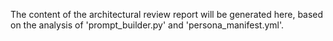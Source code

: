 The content of the architectural review report will be generated here, based on the analysis of 'prompt_builder.py' and 'persona_manifest.yml'.